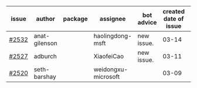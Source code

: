 | issue | author | package | assignee | bot advice | created date of issue | target release date | date from target |
| ------ | ------ | ------ | ------ | ------ | ------ | ------ | :-----: |
| [#2532](https://github.com/Azure/sdk-release-request/issues/2532) | anat-gilenson |  | haolingdong-msft | new issue. | 03-14 | 03-28 |  |
| [#2527](https://github.com/Azure/sdk-release-request/issues/2527) | adburch |  | XiaofeiCao | new issue. | 03-11 | 03-21 |  |
| [#2520](https://github.com/Azure/sdk-release-request/issues/2520) | seth-barshay |  | weidongxu-microsoft |  | 03-09 | 03-23 |  |
